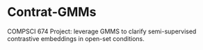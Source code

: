 # Contrat-GMMs
COMPSCI 674 Project: leverage GMMS to clarify semi-supervised contrastive embeddings in open-set conditions.
